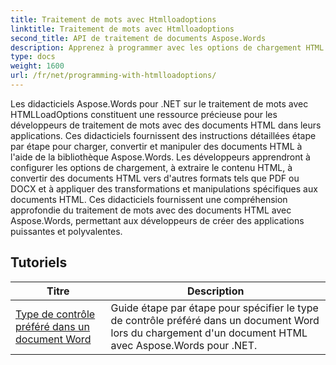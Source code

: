 ```yaml
---
title: Traitement de mots avec Htmlloadoptions
linktitle: Traitement de mots avec Htmlloadoptions
second_title: API de traitement de documents Aspose.Words
description: Apprenez à programmer avec les options de chargement HTML dans Aspose.Words pour .NET. Les tutoriels vous guident à travers les différentes fonctionnalités de chargement de documents HTML.
type: docs
weight: 1600
url: /fr/net/programming-with-htmlloadoptions/
---
```

Les didacticiels Aspose.Words pour .NET sur le traitement de mots avec HTMLLoadOptions constituent une ressource précieuse pour les développeurs de traitement de mots avec des documents HTML dans leurs applications. Ces didacticiels fournissent des instructions détaillées étape par étape pour charger, convertir et manipuler des documents HTML à l'aide de la bibliothèque Aspose.Words. Les développeurs apprendront à configurer les options de chargement, à extraire le contenu HTML, à convertir des documents HTML vers d'autres formats tels que PDF ou DOCX et à appliquer des transformations et manipulations spécifiques aux documents HTML. Ces didacticiels fournissent une compréhension approfondie du traitement de mots avec des documents HTML avec Aspose.Words, permettant aux développeurs de créer des applications puissantes et polyvalentes.

 ## Tutoriels
| Titre | Description |
| --- | --- |
| [Type de contrôle préféré dans un document Word](./preferred-control-type/) | Guide étape par étape pour spécifier le type de contrôle préféré dans un document Word lors du chargement d'un document HTML avec Aspose.Words pour .NET. |